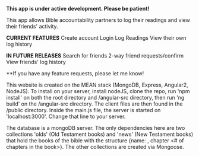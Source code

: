 **This app is under active development. Please be patient!**

This app allows Bible accountability partners to log their readings and view their friends' activity.

**CURRENT FEATURES**
	Create account
	Login 
	Log Readings
	View their own log history
	
**IN FUTURE RELEASES**
	Search for friends
	2-way friend requests/confirm
	View friends' log history
	
**If you have any feature requests, please let me know!

This website is created on the MEAN stack (MongoDB, Express, Angular2, NodeJS).
To install on your server, install nodeJS, clone the repo, run 'npm install' on both the root directory and /angular-src directory, then run 'ng build' on the /angular-src directory. The client files are then found in the /public directory.
Inside the main.js file, the server is started on 'localhost:3000'. Change that line to your server.

The database is a mongoDB server. The only dependencies here are two collections 'olds' (Old Testament books) and 'news' (New Testament books) that hold the books of the bible with the structure {name: <name>, chapter <# of chapters in the book>}. The other collections are created via Mongoose.
